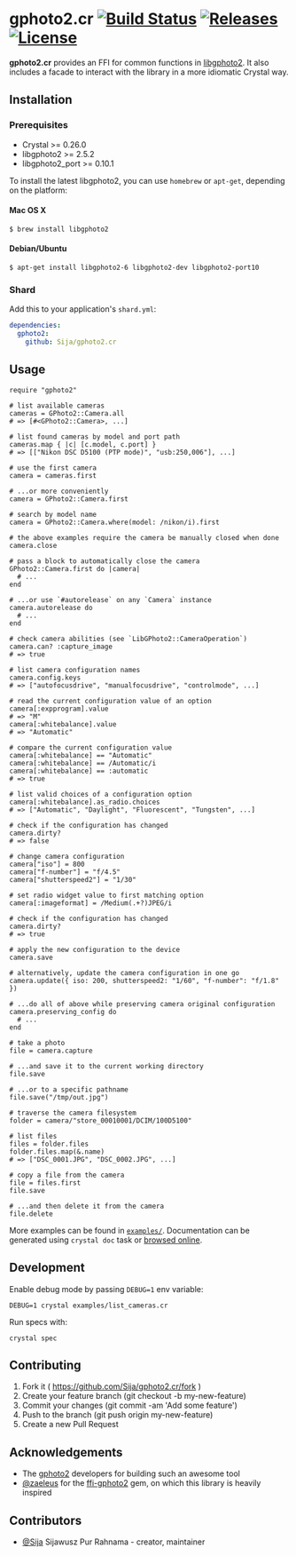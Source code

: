 # gphoto2.cr [![Build Status](https://travis-ci.org/Sija/gphoto2.cr.svg?branch=master)](https://travis-ci.org/Sija/gphoto2.cr) [![Releases](https://img.shields.io/github/release/Sija/gphoto2.cr.svg)](https://github.com/Sija/gphoto2.cr/releases) [![License](https://img.shields.io/github/license/Sija/gphoto2.cr.svg)](https://github.com/Sija/gphoto2.cr/blob/master/LICENSE)

**gphoto2.cr** provides an FFI for common functions in [libgphoto2][gphoto].
It also includes a facade to interact with the library in a more idiomatic Crystal way.

## Installation

### Prerequisites

  * Crystal >= 0.26.0
  * libgphoto2 >= 2.5.2
  * libgphoto2_port >= 0.10.1

To install the latest libgphoto2, you can use `homebrew` or `apt-get`, depending on the platform:

#### Mac OS X

```
$ brew install libgphoto2
```

#### Debian/Ubuntu

```
$ apt-get install libgphoto2-6 libgphoto2-dev libgphoto2-port10
```

### Shard

Add this to your application's `shard.yml`:

```yaml
dependencies:
  gphoto2:
    github: Sija/gphoto2.cr
```

## Usage

```crystal
require "gphoto2"

# list available cameras
cameras = GPhoto2::Camera.all
# => [#<GPhoto2::Camera>, ...]

# list found cameras by model and port path
cameras.map { |c| [c.model, c.port] }
# => [["Nikon DSC D5100 (PTP mode)", "usb:250,006"], ...]

# use the first camera
camera = cameras.first

# ...or more conveniently
camera = GPhoto2::Camera.first

# search by model name
camera = GPhoto2::Camera.where(model: /nikon/i).first

# the above examples require the camera be manually closed when done
camera.close

# pass a block to automatically close the camera
GPhoto2::Camera.first do |camera|
  # ...
end

# ...or use `#autorelease` on any `Camera` instance
camera.autorelease do
  # ...
end

# check camera abilities (see `LibGPhoto2::CameraOperation`)
camera.can? :capture_image
# => true

# list camera configuration names
camera.config.keys
# => ["autofocusdrive", "manualfocusdrive", "controlmode", ...]

# read the current configuration value of an option
camera[:expprogram].value
# => "M"
camera[:whitebalance].value
# => "Automatic"

# compare the current configuration value
camera[:whitebalance] == "Automatic"
camera[:whitebalance] == /Automatic/i
camera[:whitebalance] == :automatic
# => true

# list valid choices of a configuration option
camera[:whitebalance].as_radio.choices
# => ["Automatic", "Daylight", "Fluorescent", "Tungsten", ...]

# check if the configuration has changed
camera.dirty?
# => false

# change camera configuration
camera["iso"] = 800
camera["f-number"] = "f/4.5"
camera["shutterspeed2"] = "1/30"

# set radio widget value to first matching option
camera[:imageformat] = /Medium(.+?)JPEG/i

# check if the configuration has changed
camera.dirty?
# => true

# apply the new configuration to the device
camera.save

# alternatively, update the camera configuration in one go
camera.update({ iso: 200, shutterspeed2: "1/60", "f-number": "f/1.8" })

# ...do all of above while preserving camera original configuration
camera.preserving_config do
  # ...
end

# take a photo
file = camera.capture

# ...and save it to the current working directory
file.save

# ...or to a specific pathname
file.save("/tmp/out.jpg")

# traverse the camera filesystem
folder = camera/"store_00010001/DCIM/100D5100"

# list files
files = folder.files
folder.files.map(&.name)
# => ["DSC_0001.JPG", "DSC_0002.JPG", ...]

# copy a file from the camera
file = files.first
file.save

# ...and then delete it from the camera
file.delete
```

More examples can be found in [`examples/`][examples]. Documentation can be generated using `crystal doc` task or [browsed online][docs].

[gphoto]: http://www.gphoto.org/
[examples]: https://github.com/Sija/gphoto2.cr/tree/master/examples
[docs]: https://sija.github.io/gphoto2.cr

## Development

Enable debug mode by passing `DEBUG=1` env variable:
```
DEBUG=1 crystal examples/list_cameras.cr
```

Run specs with:
```
crystal spec
```

## Contributing

1. Fork it ( https://github.com/Sija/gphoto2.cr/fork )
2. Create your feature branch (git checkout -b my-new-feature)
3. Commit your changes (git commit -am 'Add some feature')
4. Push to the branch (git push origin my-new-feature)
5. Create a new Pull Request

## Acknowledgements

- The [gphoto2][gphoto] developers for building such an awesome tool
- [@zaeleus](https://github.com/zaeleus) for the [ffi-gphoto2](https://github.com/zaeleus/ffi-gphoto2) gem, on which this library is heavily inspired

## Contributors

- [@Sija](https://github.com/Sija) Sijawusz Pur Rahnama - creator, maintainer
